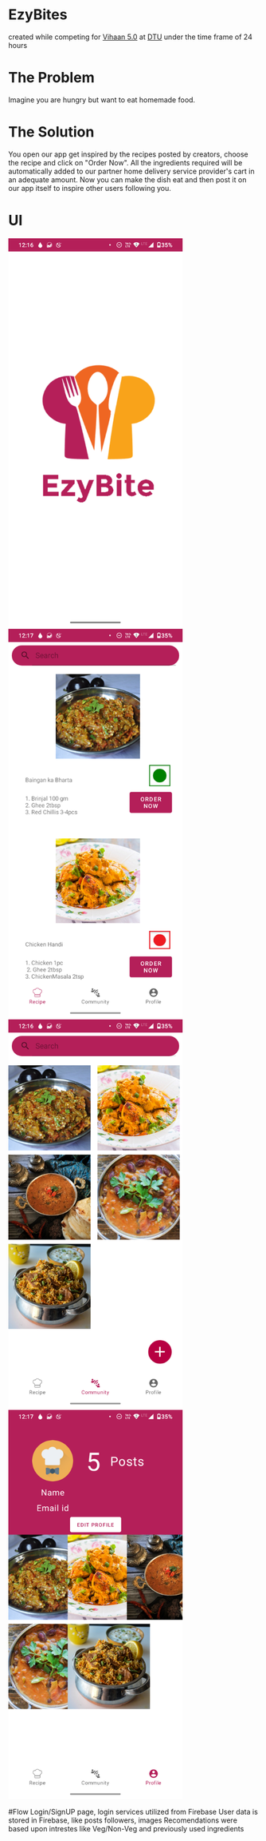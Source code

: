 # EzyBites
created while competing for [Vihaan 5.0](https://vihaan.ieeedtu.in/#/) at [DTU](http://www.dtu.ac.in/) under the time frame of 24 hours

# The Problem 
Imagine you are hungry but want to eat homemade food.

# The Solution
You open our app get inspired by the recipes posted by creators, choose the recipe and click on "Order Now". All the ingredients required will be automatically added to our partner home delivery service provider's cart in an adequate amount. Now you can make the dish eat and then post it on our app itself to inspire other users following you.

# UI
<img src="SS/ezyBitesSS2.png" width="350">
<img src="SS/ezyBitesSS1.png" width="350"><img src="SS/ezyBitesSS3.png" width="350">
<img src="SS/ezyBitesSS5.png" width="350">

#Flow
Login/SignUP page, login services utilized from Firebase
User data is stored in Firebase, like posts followers, images
Recomendations were based upon intrestes like Veg/Non-Veg and previously used ingredients

